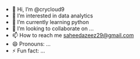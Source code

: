 - 👋 Hi, I’m @crycloud9
- 👀 I’m interested in data analytics
- 🌱 I’m currently learning python
- 💞️ I’m looking to collaborate on ...
- 📫 How to reach me saheedazeez29@gmail.com
- 😄 Pronouns: ...
- ⚡ Fun fact: ...

<!---
crycloud9/crycloud9 is a ✨ special ✨ repository because its `README.md` (this file) appears on your GitHub profile.
You can click the Preview link to take a look at your changes.
--->
